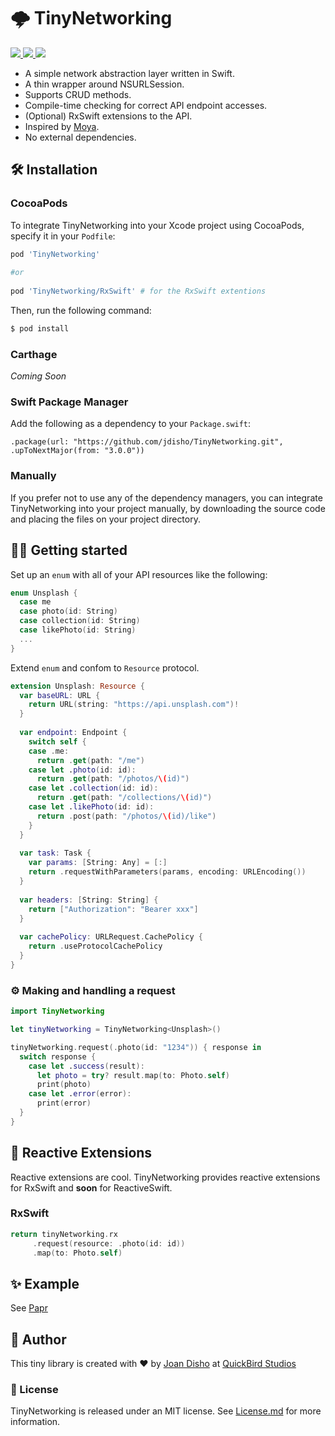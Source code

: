 # 🌩 TinyNetworking
<p align="left">
  <a href="https://github.com/jdisho/TinyNetworking">
        <img src="https://img.shields.io/cocoapods/p/TinyNetworking.svg?style=flat" />
  </a>
  <a href="https://swift.org">
        <img src="https://img.shields.io/badge/Swift-5.0-orange.svg" />
  </a>
  <a href="https://cocoapods.org/pods/TinyNetworking">
        <img src="https://img.shields.io/cocoapods/v/TinyNetworking.svg" />
  </a>
</p>

- A simple network abstraction layer written in Swift.
- A thin wrapper around NSURLSession.
- Supports CRUD methods.
- Compile-time checking for correct API endpoint accesses.
- (Optional) RxSwift extensions to the API.
- Inspired by [Moya](https://github.com/Moya/Moya).
- No external dependencies. 

## 🛠 Installation

### CocoaPods
To integrate TinyNetworking into your Xcode project using CocoaPods, specify it in your `Podfile`:

```ruby
pod 'TinyNetworking'
    
#or
    
pod 'TinyNetworking/RxSwift' # for the RxSwift extentions
```

Then, run the following command:

```bash
$ pod install
```

### Carthage 
*Coming Soon*

### Swift Package Manager 
Add the following as a dependency to your `Package.swift`:

 `.package(url: "https://github.com/jdisho/TinyNetworking.git", .upToNextMajor(from: "3.0.0"))`

### Manually
If you prefer not to use any of the dependency managers, you can integrate TinyNetworking into your project manually, by downloading the source code and placing the files on your project directory.

## 🏃‍♀️ Getting started
Set up an `enum` with all of your API resources like the following:

```swift
enum Unsplash {
  case me
  case photo(id: String)
  case collection(id: String)
  case likePhoto(id: String)
  ...
}
```

Extend `enum` and confom to `Resource` protocol.

```swift
extension Unsplash: Resource {
  var baseURL: URL {
    return URL(string: "https://api.unsplash.com")!
  }
  
  var endpoint: Endpoint {
    switch self {
    case .me:
      return .get(path: "/me")
    case let .photo(id: id):
      return .get(path: "/photos/\(id)")
    case let .collection(id: id):
      return .get(path: "/collections/\(id)")
    case let .likePhoto(id: id):
      return .post(path: "/photos/\(id)/like")
    }
  }
 
  var task: Task {
    var params: [String: Any] = [:]
    return .requestWithParameters(params, encoding: URLEncoding())
  }
  
  var headers: [String: String] {
    return ["Authorization": "Bearer xxx"]
  }
  
  var cachePolicy: URLRequest.CachePolicy {
    return .useProtocolCachePolicy
  }
}
```

### ⚙️ Making and handling a request
```swift
import TinyNetworking

let tinyNetworking = TinyNetworking<Unsplash>()

tinyNetworking.request(.photo(id: "1234")) { response in
  switch response {
    case let .success(result):
      let photo = try? result.map(to: Photo.self)
      print(photo)
    case let .error(error):
      print(error)
  }
}
```

## 🐍 Reactive Extensions
Reactive extensions are cool. TinyNetworking provides reactive extensions for RxSwift and **soon** for ReactiveSwift.

### RxSwift
```swift
return tinyNetworking.rx
     .request(resource: .photo(id: id))
     .map(to: Photo.self)
```
## ✨ Example
See [Papr](https://github.com/jdisho/Papr/tree/papr-tinyNetworking-version)

## 👤 Author
This tiny library is created with ❤️ by [Joan Disho](https://twitter.com/_disho) at [QuickBird Studios](www.quickbirdstudios.com)

### 📃 License
TinyNetworking is released under an MIT license. See [License.md](https://github.com/jdisho/TinyNetworking/blob/master/LICENSE) for more information.
